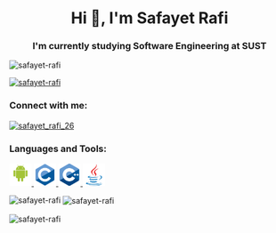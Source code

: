 <h1 align="center">Hi 👋, I'm Safayet Rafi</h1>
<h3 align="center">I'm currently studying Software Engineering at SUST</h3>

<p align="left"> <img src="https://komarev.com/ghpvc/?username=safayet-rafi&label=Profile%20views&color=0e75b6&style=flat" alt="safayet-rafi" /> </p>

<p align="left"> <a href="https://github.com/ryo-ma/github-profile-trophy"><img src="https://github-profile-trophy.vercel.app/?username=safayet-rafi" alt="safayet-rafi" /></a> </p>

<h3 align="left">Connect with me:</h3>
<p align="left">
<a href="https://codeforces.com/profile/safayet_rafi_26" target="blank"><img align="center" src="https://raw.githubusercontent.com/rahuldkjain/github-profile-readme-generator/master/src/images/icons/Social/codeforces.svg" alt="safayet_rafi_26" height="30" width="40" /></a>
</p>

<h3 align="left">Languages and Tools:</h3>
<p align="left"> <a href="https://developer.android.com" target="_blank" rel="noreferrer"> <img src="https://raw.githubusercontent.com/devicons/devicon/master/icons/android/android-original-wordmark.svg" alt="android" width="40" height="40"/> </a> <a href="https://www.cprogramming.com/" target="_blank" rel="noreferrer"> <img src="https://raw.githubusercontent.com/devicons/devicon/master/icons/c/c-original.svg" alt="c" width="40" height="40"/> </a> <a href="https://www.w3schools.com/cpp/" target="_blank" rel="noreferrer"> <img src="https://raw.githubusercontent.com/devicons/devicon/master/icons/cplusplus/cplusplus-original.svg" alt="cplusplus" width="40" height="40"/> </a> <a href="https://www.java.com" target="_blank" rel="noreferrer"> <img src="https://raw.githubusercontent.com/devicons/devicon/master/icons/java/java-original.svg" alt="java" width="40" height="40"/> </a> </p>

<p><img align="left" src="https://github-readme-stats.vercel.app/api/top-langs?username=safayet-rafi&show_icons=true&locale=en&layout=compact" alt="safayet-rafi" /></p>

<p>&nbsp;<img align="center" src="https://github-readme-stats.vercel.app/api?username=safayet-rafi&show_icons=true&locale=en" alt="safayet-rafi" /></p>

<p><img align="center" src="https://github-readme-streak-stats.herokuapp.com/?user=safayet-rafi&" alt="safayet-rafi" /></p>

